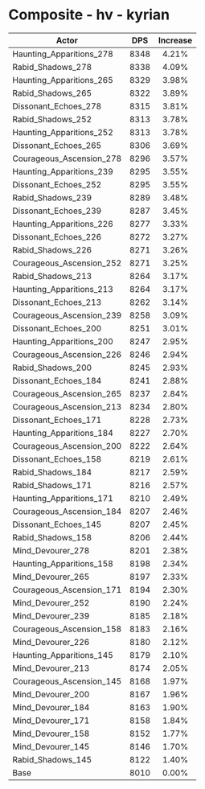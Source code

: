 # Composite - hv - kyrian
| Actor | DPS | Increase |
|---|:---:|:---:|
|Haunting_Apparitions_278|8348|4.21%|
|Rabid_Shadows_278|8338|4.09%|
|Haunting_Apparitions_265|8329|3.98%|
|Rabid_Shadows_265|8322|3.89%|
|Dissonant_Echoes_278|8315|3.81%|
|Rabid_Shadows_252|8313|3.78%|
|Haunting_Apparitions_252|8313|3.78%|
|Dissonant_Echoes_265|8306|3.69%|
|Courageous_Ascension_278|8296|3.57%|
|Haunting_Apparitions_239|8295|3.55%|
|Dissonant_Echoes_252|8295|3.55%|
|Rabid_Shadows_239|8289|3.48%|
|Dissonant_Echoes_239|8287|3.45%|
|Haunting_Apparitions_226|8277|3.33%|
|Dissonant_Echoes_226|8272|3.27%|
|Rabid_Shadows_226|8271|3.26%|
|Courageous_Ascension_252|8271|3.25%|
|Rabid_Shadows_213|8264|3.17%|
|Haunting_Apparitions_213|8264|3.17%|
|Dissonant_Echoes_213|8262|3.14%|
|Courageous_Ascension_239|8258|3.09%|
|Dissonant_Echoes_200|8251|3.01%|
|Haunting_Apparitions_200|8247|2.95%|
|Courageous_Ascension_226|8246|2.94%|
|Rabid_Shadows_200|8245|2.93%|
|Dissonant_Echoes_184|8241|2.88%|
|Courageous_Ascension_265|8237|2.84%|
|Courageous_Ascension_213|8234|2.80%|
|Dissonant_Echoes_171|8228|2.73%|
|Haunting_Apparitions_184|8227|2.70%|
|Courageous_Ascension_200|8222|2.64%|
|Dissonant_Echoes_158|8219|2.61%|
|Rabid_Shadows_184|8217|2.59%|
|Rabid_Shadows_171|8216|2.57%|
|Haunting_Apparitions_171|8210|2.49%|
|Courageous_Ascension_184|8207|2.46%|
|Dissonant_Echoes_145|8207|2.45%|
|Rabid_Shadows_158|8206|2.44%|
|Mind_Devourer_278|8201|2.38%|
|Haunting_Apparitions_158|8198|2.34%|
|Mind_Devourer_265|8197|2.33%|
|Courageous_Ascension_171|8194|2.30%|
|Mind_Devourer_252|8190|2.24%|
|Mind_Devourer_239|8185|2.18%|
|Courageous_Ascension_158|8183|2.16%|
|Mind_Devourer_226|8180|2.12%|
|Haunting_Apparitions_145|8179|2.10%|
|Mind_Devourer_213|8174|2.05%|
|Courageous_Ascension_145|8168|1.97%|
|Mind_Devourer_200|8167|1.96%|
|Mind_Devourer_184|8163|1.90%|
|Mind_Devourer_171|8158|1.84%|
|Mind_Devourer_158|8152|1.77%|
|Mind_Devourer_145|8146|1.70%|
|Rabid_Shadows_145|8122|1.40%|
|Base|8010|0.00%|
